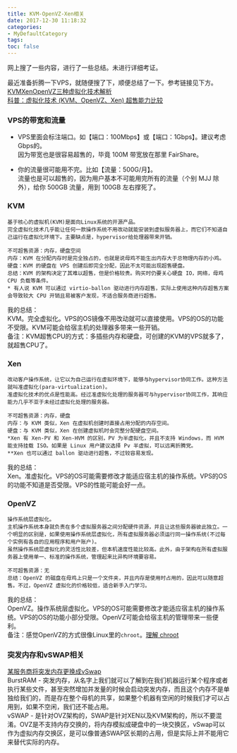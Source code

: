 ```yaml
---
title: KVM-OpenVZ-Xen相关
date: 2017-12-30 11:18:32
categories:
- MyDefaultCategory
tags:
toc: false
---
```

网上搜了一些内容，进行了一些总结。未进行详细考证。  

<!-- more -->  

最近准备折腾一下VPS，就随便搜了下，顺便总结了一下。参考链接见下方。  
[KVMXenOpenVZ三种虚拟化技术解析](http://www.php1.cn/Content/KVMXenOpenVZ_SanZhongXuNiHuaJiShuJieXi.html)  
[科普：虚拟化技术 (KVM、OpenVZ、Xen) 超售能力比较](http://www.pianyivps.com/794.html)  

### VPS的带宽和流量  

* VPS里面会标注端口。如【端口：100Mbps】或【端口：1Gbps】。建议考虑Gbps的。  
  因为带宽也是很容易超售的，毕竟 100M 带宽放在那里 FairShare。  

* 你的流量很可能用不完。比如【流量：500G/月】。  
  流量也是可以超售的，因为用户基本不可能用完所有的流量（个别 MJJ 除外），给你 500GB 流量，用到 100GB 左右撑死了。  

### KVM  
```
基于核心的虚拟机(KVM)是面向Linux系统的开源产品。
完全虚拟化技术几乎能让任何一款操作系统不用改动就能安装到虚拟服务器上，而它们不知道自己运行在虚拟化环境下。主要缺点是，hypervisor给处理器带来开销。
```
```
不可超售资源：内存，硬盘空间
内存：KVM 在分配内存时是完全独占的，也就是说母鸡不能生出内存大于总物理内存的小鸡。
硬盘：KVM 的硬盘在 VPS 创建后即完全分配，因此不太可能出现超售硬盘。
总结：KVM 的架构决定了其难以超售，但是价格较贵。购买时仍要关心硬盘 IO，网络，母鸡 CPU 负载等条件。
* 有人说 KVM 可以通过 virtio-ballon 驱动进行内存超售，实际上使用这种内存超售方案会导致较大 CPU 开销且易被客户发现，不适合服务商进行超售。
```
我的总结：  
KVM。完全虚拟化。VPS的OS镜像不用改动就可以直接使用。VPS的OS的功能不受限。KVM可能会给宿主机的处理器多带来一些开销。  
备注：KVM超售CPU的方式：多插些内存和硬盘，可创建的KVM的VPS就多了，就超售CPU了。

### Xen
```
改动客户操作系统，让它以为自己运行在虚拟环境下，能够与hypervisor协同工作。这种方法就叫准虚拟化(para-virtualization)。
准虚拟化技术的优点是性能高。经过准虚拟化处理的服务器可与hypervisor协同工作，其响应能力几乎不亚于未经过虚拟化处理的服务器。
```
```
不可超售资源：内存，硬盘
内存：与 KVM 类似，Xen 在虚拟机创建时直接占用分配的内存空间。
硬盘：与 KVM 类似，Xen 在创建虚拟机时会完整分配硬盘空间。
*Xen 有 Xen-PV 和 Xen-HVM 的区别，PV 为半虚拟化，并且不支持 Windows，而 HVM 能支持挂载 ISO。如果是 Linux 用户建议选择 Pv 半虚拟，可以远离折腾党。
**Xen 也可以通过 ballon 驱动进行超售，不过较容易发现。
```
我的总结：  
Xen。准虚拟化。VPS的OS可能需要修改才能适应宿主机的操作系统。VPS的OS的功能不知道是否受限。VPS的性能可能会好一点。  

### OpenVZ  
```
操作系统层虚拟化。
主机操作系统本身就负责在多个虚拟服务器之间分配硬件资源，并且让这些服务器彼此独立。一个明显的区别是，如果使用操作系统层虚拟化，所有虚拟服务器必须运行同一操作系统(不过每个实例有各自的应用程序和用户账户)。
虽然操作系统层虚拟化的灵活性比较差，但本机速度性能比较高。此外，由于架构在所有虚拟服务器上使用单一、标准的操作系统，管理起来比异构环境要容易。
```
```
不可超售资源：无
总结：OpenVZ 的磁盘在母鸡上只是一个文件夹，并且内存是使用时占用的，因此可以随意超售。不过，OpenVZ 虚拟化的价格较低，适合新手入门学习。
```
我的总结：  
OpenVZ。操作系统层虚拟化。VPS的OS可能需要修改才能适应宿主机的操作系统。VPS的OS的功能小部分受限。OpenVZ可能会给宿主机的管理带来一些便利。  
备注：感觉OpenVZ的方式很像Linux里的`chroot`。[理解 chroot](https://www.ibm.com/developerworks/cn/linux/l-cn-chroot/)  

### 突发内存和vSWAP相关  
[某服务商将突发内存更换成vSwap](http://www.laozuo.org/2606.html)  
BurstRAM - 突发内存，从名字上我们就可以了解到在我们机器运行某个程序或者执行某些文件，甚至突然增加并发量的时候会启动突发内存，而且这个内存不是单独给我们的，而是存在整个母机的共享，如果整个机器有空闲的时候我们才可以占用到，如果不空闲，我们还不能占用。  
vSWAP - 是针对OVZ架构的，SWAP是针对XEN以及KVM架构的，所以不要混淆。OVZ是不支持内存交换的，将内存模拟成硬盘中的一块交换区，vSwap可以作为虚拟内存交换区，是可以像普通SWAP区长期的占用，但是实际上并不能用它来替代实际的内存。  
